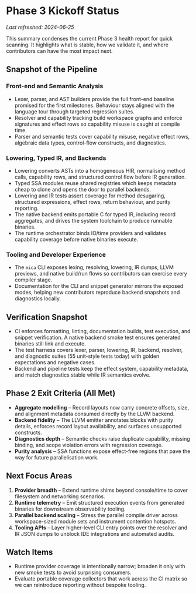 # Phase 3 Kickoff Status

_Last refreshed: 2024-06-25_

This summary condenses the current Phase 3 health report for quick scanning. It
highlights what is stable, how we validate it, and where contributors can have
the most impact next.

## Snapshot of the Pipeline

### Front-end and Semantic Analysis
- Lexer, parser, and AST builders provide the full front-end baseline promised
  for the first milestones. Behaviour stays aligned with the language tour
  through targeted regression suites.
- Resolver and capability tracking build workspace graphs and enforce signatures
  and effect rows so capability misuse is caught at compile time.
- Parser and semantic tests cover capability misuse, negative effect rows,
  algebraic data types, control-flow constructs, and diagnostics.

### Lowering, Typed IR, and Backends
- Lowering converts ASTs into a homogeneous HIR, normalising method calls,
  capability rows, and structured control flow before IR generation.
- Typed SSA modules reuse shared registries which keeps metadata cheap to clone
  and opens the door to parallel backends.
- Lowering and IR tests assert coverage for method desugaring, structured
  expressions, effect rows, return behaviour, and purity reporting.
- The native backend emits portable C for typed IR, including record aggregates,
  and drives the system toolchain to produce runnable binaries.
- The runtime orchestrator binds IO/time providers and validates capability
  coverage before native binaries execute.

### Tooling and Developer Experience
- The `mica` CLI exposes lexing, resolving, lowering, IR dumps, LLVM previews,
  and native build/run flows so contributors can exercise every compiler stage.
- Documentation for the CLI and snippet generator mirrors the exposed modes,
  helping new contributors reproduce backend snapshots and diagnostics locally.

## Verification Snapshot

- CI enforces formatting, linting, documentation builds, test execution, and
  snippet verification. A native backend smoke test ensures generated binaries
  still link and execute.
- The test harness covers lexer, parser, lowering, IR, backend, resolver, and
  diagnostic suites (55 unit-style tests today) with golden expectations and
  negative cases.
- Backend and pipeline tests keep the effect system, capability metadata, and
  match diagnostics stable while IR semantics evolve.

## Phase 2 Exit Criteria (All Met)

- **Aggregate modelling** – Record layouts now carry concrete offsets, size, and
  alignment metadata consumed directly by the LLVM backend.
- **Backend fidelity** – The LLVM emitter annotates blocks with purity details,
  enforces record layout availability, and surfaces unsupported constructs.
- **Diagnostics depth** – Semantic checks raise duplicate capability, missing
  binding, and scope violation errors with regression coverage.
- **Purity analysis** – SSA functions expose effect-free regions that pave the
  way for future parallelisation work.

## Next Focus Areas

1. **Provider breadth** – Extend runtime shims beyond console/time to cover
   filesystem and networking scenarios.
2. **Runtime telemetry** – Emit structured execution events from generated
   binaries for downstream observability tooling.
3. **Parallel backend scaling** – Stress the parallel compile driver across
   workspace-sized module sets and instrument contention hotspots.
4. **Tooling APIs** – Layer higher-level CLI entry points over the resolver and
   IR JSON dumps to unblock IDE integrations and automated audits.

## Watch Items

- Runtime provider coverage is intentionally narrow; broaden it only with new
  smoke tests to avoid surprising consumers.
- Evaluate portable coverage collectors that work across the CI matrix so we can
  reintroduce reporting without bespoke tooling.
